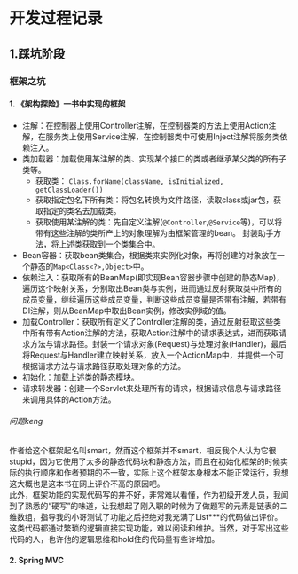 # 开发过程记录
## 1.踩坑阶段
### 框架之坑
#### 1. 《架构探险》一书中实现的框架
- 注解：在控制器上使用Controller注解，在控制器类的方法上使用Action注解，在服务类上使用Service注解，在控制器类中可使用Inject注解将服务类依赖注入。
- 类加载器：加载使用某注解的类、实现某个接口的类或者继承某父类的所有子类等。
  - 获取类： `Class.forName(className, isInitialized, getClassLoader())`
  - 获取指定包名下所有类：将包名转换为文件路径，读取class或jar包，获取指定的类名去加载类。
  - 获取使用某注解的类：先自定义注解(`@Controller`,`@Service`等)，可以将带有这些注解的类所产上的对象理解为由框架管理的bean。
  封装助手方法，将上述类获取到一个类集合中。
- Bean容器：获取bean类集合，根据类来实例化对象，再将创建的对象放在一个静态的`Map<Class<?>,Object>`中。
- 依赖注入：获取所有的BeanMap(即实现Bean容器步骤中创建的静态Map)，遍历这个映射关系，分别取出Bean类与实例，进而通过反射获取类中所有的成员变量，继续遍历这些成员变量，判断这些成员变量是否带有注解，若带有DI注解，则从BeanMap中取出Bean实例，修改实例域的值。
- 加载Controller：获取所有定义了Controller注解的类，通过反射获取这些类中所有带有Action注解的方法，获取Action注解中的请求表达式，进而获取请求方法与请求路径。封装一个请求对象(Request)与处理对象(Handler)，最后将Request与Handler建立映射关系，放入一个ActionMap中，并提供一个可根据请求方法与请求路径获取处理对象的方法。
- 初始化：加载上述类的静态模块。
- 请求转发器：创建一个Servlet来处理所有的请求，根据请求信息与请求路径来调用具体的Action方法。
###### 问题keng
作者给这个框架起名叫smart，然而这个框架并不smart，相反我个人认为它很stupid，因为它使用了太多的静态代码块和静态方法，而且在初始化框架的时候实际的执行顺序和作者预期的不一致，实际上这个框架本身根本不能正常运行，我想这大概也是这本书在网上评价不高的原因吧。  
此外，框架功能的实现代码写的并不好，非常难以看懂，作为初级开发人员，我闻到了熟悉的“硬写”的味道，让我想起了刚入职的时候为了做题写的元素是链表的二维数组，指导我的小哥测试了功能之后拒绝对我充满了List***的代码做出评价。这类代码都通过繁琐的逻辑直接实现功能，难以阅读和维护。当然，对于写出这些代码的人，也许他的逻辑思维和hold住的代码量有些许增加。

#### 2. Spring MVC

